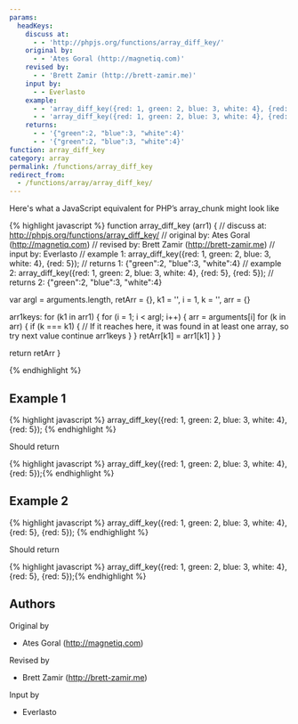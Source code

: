```yaml
---
params:
  headKeys:
    discuss at:
      - - 'http://phpjs.org/functions/array_diff_key/'
    original by:
      - - 'Ates Goral (http://magnetiq.com)'
    revised by:
      - - 'Brett Zamir (http://brett-zamir.me)'
    input by:
      - - Everlasto
    example:
      - - 'array_diff_key({red: 1, green: 2, blue: 3, white: 4}, {red: 5});'
      - - 'array_diff_key({red: 1, green: 2, blue: 3, white: 4}, {red: 5}, {red: 5});'
    returns:
      - - '{"green":2, "blue":3, "white":4}'
      - - '{"green":2, "blue":3, "white":4}'
function: array_diff_key
category: array
permalink: /functions/array_diff_key
redirect_from:
  - /functions/array/array_diff_key/
---
```


<!-- WARNING! This file is auto generated by `npm run web:inject`, do not edit by hand -->

Here's what a JavaScript equivalent for PHP’s array_chunk might look like

{% highlight javascript %}
function array_diff_key (arr1) {
  //  discuss at: http://phpjs.org/functions/array_diff_key/
  // original by: Ates Goral (http://magnetiq.com)
  //  revised by: Brett Zamir (http://brett-zamir.me)
  //    input by: Everlasto
  //   example 1: array_diff_key({red: 1, green: 2, blue: 3, white: 4}, {red: 5});
  //   returns 1: {"green":2, "blue":3, "white":4}
  //   example 2: array_diff_key({red: 1, green: 2, blue: 3, white: 4}, {red: 5}, {red: 5});
  //   returns 2: {"green":2, "blue":3, "white":4}

  var argl = arguments.length,
    retArr = {},
    k1 = '',
    i = 1,
    k = '',
    arr = {}

  arr1keys: for (k1 in arr1) {
    for (i = 1; i < argl; i++) {
      arr = arguments[i]
      for (k in arr) {
        if (k === k1) {
          // If it reaches here, it was found in at least one array, so try next value
          continue arr1keys
        }
      }
      retArr[k1] = arr1[k1]
    }
  }

  return retArr
}

{% endhighlight %}

## Example 1

{% highlight javascript %}
array_diff_key({red: 1, green: 2, blue: 3, white: 4}, {red: 5});
{% endhighlight %}

Should return

{% highlight javascript %}
array_diff_key({red: 1, green: 2, blue: 3, white: 4}, {red: 5});{% endhighlight %}

## Example 2

{% highlight javascript %}
array_diff_key({red: 1, green: 2, blue: 3, white: 4}, {red: 5}, {red: 5});
{% endhighlight %}

Should return

{% highlight javascript %}
array_diff_key({red: 1, green: 2, blue: 3, white: 4}, {red: 5}, {red: 5});{% endhighlight %}


## Authors


Original by

- Ates Goral (http://magnetiq.com)


Revised by

- Brett Zamir (http://brett-zamir.me)


Input by

- Everlasto

